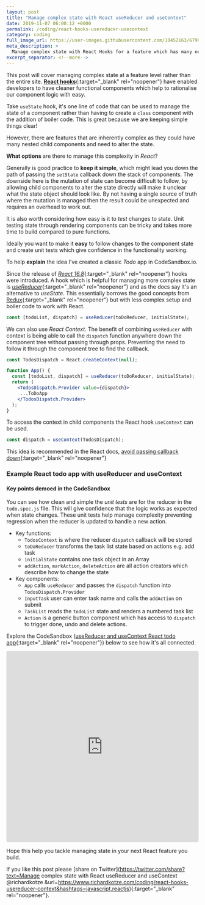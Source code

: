 ```yaml
---
layout: post
title: "Manage complex state with React useReducer and useContext"
date: 2019-11-07 06:00:12 +0000
permalink: /coding/react-hooks-usereducer-usecontext
category: coding
full_image_url: https://user-images.githubusercontent.com/10452163/67992561-2a05cc00-fc35-11e9-916d-c7fbf8c1dc78.jpg
meta_description: >
  Manage complex state with React Hooks for a feature which has many nested child components. Combining useReducer and useContext.
excerpt_separator: <!--more-->
---
```


This post will cover managing complex state at a feature level rather than the entire site. [**React hooks**](https://reactjs.org/docs/hooks-intro.html){:target="\_blank" rel="noopener"} have enabled developers to have cleaner functional components which help to rationalise our component logic with easy.

Take `useState` hook, it's one line of code that can be used to manage the state of a component rather than having to create a `class` component with the addition of boiler code. This is great because we are keeping simple things clear!

However, there are features that are inherently complex as they could have many nested child components and need to alter the state.

**What options** are there to manage this complexity in _React_?

<!--more-->

Generally is good practice to **keep it simple**, which might lead you down the path of passing the `setState` callback down the stack of components. The downside here is the mutation of state can become difficult to follow, by allowing child components to alter the state directly will make it unclear what the state object should look like. By not having a single source of truth where the mutation is managed then the result could be unexpected and requires an overhead to work out. 

It is also worth considering how easy is it to _test_ changes to state. Unit testing state through rendering components can be tricky and takes more time to build compared to pure functions.

Ideally you want to make it **easy** to follow changes to the component state and create unit tests which give confidence in the functionality working.

To help **explain** the idea I've created a classic _Todo_ app in CodeSandbox.io.

Since the release of [_React 16.8_](https://github.com/facebook/react/blob/master/CHANGELOG.md#1680-february-6-2019){:target="\_blank" rel="noopener"} hooks were introduced. A hook which is helpful for managing more complex state is [_useReducer_](https://reactjs.org/docs/hooks-reference.html#usereducer){:target="\_blank" rel="noopener"} and as the docs say it's an alternative to _useState_. This essentially borrows the good concepts from [Redux](https://redux.js.org/faq/react-redux){:target="\_blank" rel="noopener"} but with less complex setup and boiler code to work with React. 

```javascript
const [todoList, dispatch] = useReducer(toDoReducer, initialState);
```

We can also use _React Context_. The benefit of combining `useReducer` with context is being able to call the `dispatch` function anywhere down the component tree without passing through props. Preventing the need to follow it through the component tree to find the callback.

```jsx
const TodosDispatch = React.createContext(null);

function App() {
  const [todoList, dispatch] = useReducer(toDoReducer, initialState);
  return (
    <TodosDispatch.Provider value={dispatch}>
     ...ToDoApp
    </TodosDispatch.Provider>
  );
}
```

To access the context in child components the React hook `useContext` can be used.

```javascript
const dispatch = useContext(TodosDispatch);
```

This idea is recommended in the React docs, [avoid passing callback down](https://reactjs.org/docs/hooks-faq.html#how-to-avoid-passing-callbacks-down){:target="\_blank" rel="noopener"}

### Example React todo app with useReducer and useContext

#### **Key points** demoed in the CodeSandbox

You can see how clean and simple the _unit tests_ are for the reducer in the `todo.spec.js` file. This will give confidence that the logic works as expected when state changes. These unit tests help manage complexity preventing regression when the reducer is updated to handle a new action.

- Key functions:
  - `TodosContext` is where the reducer `dispatch` callback will be stored
  - `toDoReducer` transforms the task list state based on actions e.g. add task
  - `initialState` contains one task object in an Array
  - `addAction`, `markAction`, `deleteAction` are all action creators which describe how to change the state
- Key components:
  - `App` calls `useReducer` and passes the `dispatch` function into `TodosDispatch.Provider`
  - `InputTask` user can enter task name and calls the `addAction` on submit
  - `TaskList` reads the `todoList` state and renders a numbered task list
  - `Action` is a generic button component which has access to `dispatch` to trigger done, undo and delete actions.

Explore the CodeSandbox ([useReducer and useContext React todo app](https://codesandbox.io/s/react-todo-reducer-and-context-mz1mo){:target="\_blank" rel="noopener"}) below to see how it's all connected. 

<iframe
     src="https://codesandbox.io/embed/todo-reducer-and-context-mz1mo?autoresize=1&fontsize=14"
     style="width:100%; height:500px; border:0; border-radius: 4px; overflow:hidden;"
     title="todo-reducer-and-context"
     allow="geolocation; microphone; camera; midi; vr; accelerometer; gyroscope; payment; ambient-light-sensor; encrypted-media; usb"
     sandbox="allow-modals allow-forms allow-popups allow-scripts allow-same-origin"
   ></iframe>

Hope this help you tackle managing state in your next React feature you build.

If you like this post please [share on Twitter](https://twitter.com/share?text=Manage complex state with React useReducer and useContext @richardkotze &url=https://www.richardkotze.com/coding/react-hooks-usereducer-context&hashtags=javascript,reactjs){:target="\_blank" rel="noopener"}.
